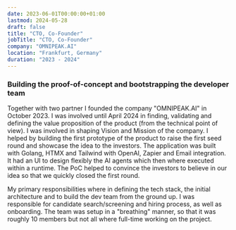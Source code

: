 ```yaml
---
date: 2023-06-01T00:00:00+01:00
lastmod: 2024-05-28
draft: false
title: "CTO, Co-Founder"
jobTitle: "CTO, Co-Founder"
company: "OMNIPEAK.AI"
location: "Frankfurt, Germany"
duration: "2023 - 2024"
---
```

### Building the proof-of-concept and bootstrapping the developer team

Together with two partner I founded the company "OMNIPEAK.AI" in October 2023. I was involved until April 2024 in finding, validating and defining the value proposition of the product (from the technical point of view). I was involved in shaping Vision and Mission of the company. I helped by building the first prototype of the product to raise the first seed round and showcase the idea to the investors. The application was built with Golang, HTMX and Tailwind with OpenAI, Zapier and Email integration. It had an UI to design flexibly the AI agents which then where executed within a runtime. The PoC helped to convince the investors to believe in our idea so that we quickly closed the first round.

My primary responsibilities where in defining the tech stack, the initial architecture and to build the dev team from the ground up. I was responsible for candidate search/screening and hiring process, as well as onboarding. The team was setup in a "breathing" manner, so that it was roughly 10 members but not all where full-time working on the project.
